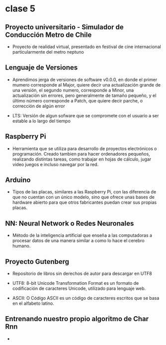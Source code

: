 # clase 5

## Proyecto universitario - Simulador de Conducción Metro de Chile

- Proyecto de realidad virtual, presentado en festival de cine internacional particularmente del metro neptuno

## Lenguaje de Versiones

- Aprendimos jerga de versiones de software v0.0.0, en donde el primer mumero corresponde al Major, quiere decir una actualización grande de una versión, el segundo numero, corresponde a Minor, una actualización sin errores, pero generalmente de tamaño pequeño, y el último número corresponde a Patch, que quiere decir parche, o corrección de algún error

- LTS: Versión de algun sofware que se compromete con el usuario a ser estable a lo largo del tiempo

## Raspberry Pi 

- Herramienta que se utiliza para desarrollo de proyectos electrónicos o programación. Creado tambien para hacer ordenadores pequeños, realizando distintas tareas, como trabajar en hojas de cálculo, jugar video juegos e incluso navegar por la red.

## Arduino 

- Tipos de las placas, similares a las Raspberry Pi, con las diferencia de que no cuentan con un único modelo, sino que ofrece unas bases de hardware abierto para que otros fabricantes puedan crear sus propias placas.

## NN: Neural Network o Redes Neuronales

- Método de la inteligencia artificial que enseña a las computadoras a procesar datos de una manera similar a como lo hace el cerebro humano. 

## Proyecto Gutenberg

- Repositorio de libros sin derechos de autor para descargar en UTF8

- UTF8: 8-bit Unicode Transformation Format es un formato de codificación de caracteres Unicode, utilizado para lenguaje web.
  
- ASCII: O Código ASCII es un código de caracteres escritos que se basa en el alfabeto latino.

## Entrenando nuestro propio algoritmo de Char Rnn

- 
